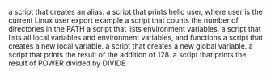 a script that creates an alias.
a script that prints hello user, where user is the current Linux user
export example
 a script that counts the number of directories in the PATH
 a script that lists environment variables.
a script that lists all local variables and environment variables, and functions
a script that creates a new local variable.
a script that creates a new global variable.
 a script that prints the result of the addition of 128.
 a script that prints the result of POWER divided by DIVIDE
